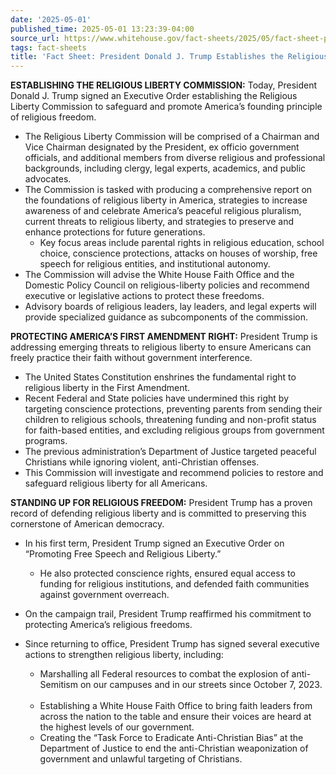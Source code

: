 ```yaml
---
date: '2025-05-01'
published_time: 2025-05-01 13:23:39-04:00
source_url: https://www.whitehouse.gov/fact-sheets/2025/05/fact-sheet-president-donald-j-trump-establishes-the-religious-liberty-commission/
tags: fact-sheets
title: 'Fact Sheet: President Donald J. Trump Establishes the Religious Liberty Commission'
---
```

 
**ESTABLISHING THE RELIGIOUS LIBERTY COMMISSION:** Today, President
Donald J. Trump signed an Executive Order establishing the Religious
Liberty Commission to safeguard and promote America’s founding principle
of religious freedom.

-   The Religious Liberty Commission will be comprised of a Chairman and
    Vice Chairman designated by the President, ex officio government
    officials, and additional members from diverse religious and
    professional backgrounds, including clergy, legal experts,
    academics, and public advocates.
-   The Commission is tasked with producing a comprehensive report on
    the foundations of religious liberty in America, strategies to
    increase awareness of and celebrate America’s peaceful religious
    pluralism, current threats to religious liberty, and strategies to
    preserve and enhance protections for future generations.
    -   Key focus areas include parental rights in religious education,
        school choice, conscience protections, attacks on houses of
        worship, free speech for religious entities, and institutional
        autonomy.
-   The Commission will advise the White House Faith Office and the
    Domestic Policy Council on religious-liberty policies and recommend
    executive or legislative actions to protect these freedoms.
-   Advisory boards of religious leaders, lay leaders, and legal experts
    will provide specialized guidance as subcomponents of the
    commission.

**PROTECTING AMERICA’S FIRST AMENDMENT RIGHT:** President Trump is
addressing emerging threats to religious liberty to ensure Americans can
freely practice their faith without government interference.

-   The United States Constitution enshrines the fundamental right to
    religious liberty in the First Amendment.
-   Recent Federal and State policies have undermined this right by
    targeting conscience protections, preventing parents from sending
    their children to religious schools, threatening funding and
    non-profit status for faith-based entities, and excluding religious
    groups from government programs.
-   The previous administration’s Department of Justice targeted
    peaceful Christians while ignoring violent, anti-Christian offenses.
-   This Commission will investigate and recommend policies to restore
    and safeguard religious liberty for all Americans.

**STANDING UP FOR RELIGIOUS FREEDOM:** President Trump has a proven
record of defending religious liberty and is committed to preserving
this cornerstone of American democracy.

-   In his first term, President Trump signed an Executive Order on
    “Promoting Free Speech and Religious Liberty.”
    -   He also protected conscience rights, ensured equal access to
        funding for religious institutions, and defended faith
        communities against government overreach.
-   On the campaign trail, President Trump reaffirmed his commitment to
    protecting America’s religious freedoms.
-   Since returning to office, President Trump has signed several
    executive actions to strengthen religious liberty, including:
    -   Marshalling all Federal resources to combat the explosion of
        anti-Semitism on our campuses and in our streets since October
        7, 2023.  

    <!-- -->

    -   Establishing a White House Faith Office to bring faith leaders
        from across the nation to the table and ensure their voices are
        heard at the highest levels of our government.
    -   Creating the “Task Force to Eradicate Anti-Christian Bias” at
        the Department of Justice to end the anti-Christian
        weaponization of government and unlawful targeting of
        Christians.
